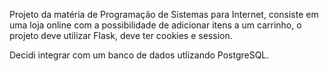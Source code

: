 Projeto da matéria de Programação de Sistemas para Internet, consiste em uma loja online com a possibilidade de adicionar itens a um carrinho, o projeto deve utilizar Flask, deve ter cookies e session. 

Decidi integrar com um banco de dados utlizando PostgreSQL.
